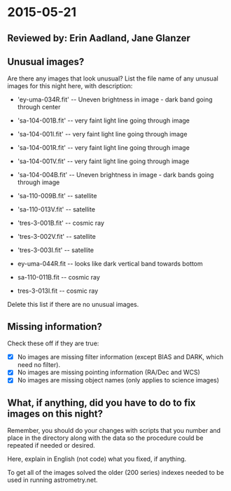 # 2015-05-21

## Reviewed by:   Erin Aadland, Jane Glanzer

## Unusual images?

Are there any images that look unusual? List the file name of any unusual images for this night here, with description:

+ 'ey-uma-034R.fit' -- Uneven brightness in image - dark band going through center
+ 'sa-104-001B.fit' -- very faint light line going through image
+ 'sa-104-001I.fit' -- very faint light line going through image
+ 'sa-104-001R.fit' -- very faint light line going through image
+ 'sa-104-001V.fit' -- very faint light line going through image
+ 'sa-104-004B.fit' -- Uneven brightness in image - dark bands going through image
+ 'sa-110-009B.fit' -- satellite
+ 'sa-110-013V.fit' -- satellite
+ 'tres-3-001B.fit' -- cosmic ray
+ 'tres-3-002V.fit' -- satellite
+ 'tres-3-003I.fit' -- satellite

+ ey-uma-044R.fit -- looks like dark vertical band towards bottom
+ sa-110-011B.fit -- cosmic ray
+ tres-3-013I.fit -- cosmic ray

Delete this list if there are no unusual images.

## Missing information?

Check these off if they are true:

- [x] No images are missing filter information (except BIAS and DARK, which need no filter).
- [x] No images are missing pointing information (RA/Dec and WCS)
- [x] No images are missing object names (only applies to science images)

## What, if anything, did you have to do to fix images on this night?

Remember, you should do your changes with scripts that you number and place in the
directory along with the data so the procedure could be repeated if needed or
desired.

Here, explain in English (not code) what you fixed, if anything.

To get all of the images solved the older (200 series) indexes needed to be used in running astrometry.net.
